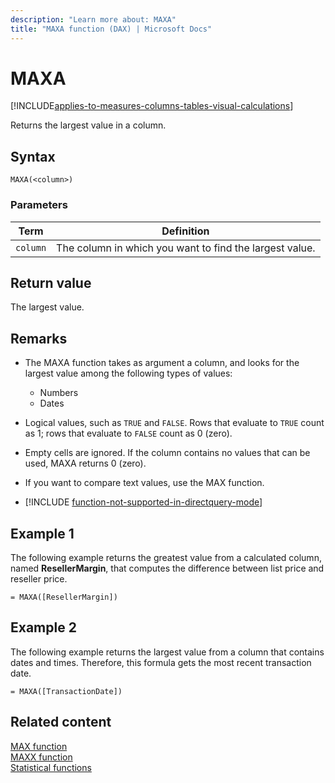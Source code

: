 ```yaml
---
description: "Learn more about: MAXA"
title: "MAXA function (DAX) | Microsoft Docs"
---
```

# MAXA

[!INCLUDE[applies-to-measures-columns-tables-visual-calculations](includes/applies-to-measures-columns-tables-visual-calculations.md)]

Returns the largest value in a column.
  
## Syntax  
  
```dax
MAXA(<column>)  
```
  
### Parameters
  
|Term|Definition|  
|--------|--------------|  
|`column`|The column in which you want to find the largest value.|  
  
## Return value

The largest value.  
  
## Remarks

- The MAXA function takes as argument a column, and looks for the largest value among the following types of values:  
  - Numbers  
  - Dates  
  
- Logical values, such as `TRUE` and `FALSE`. Rows that evaluate to `TRUE` count as 1; rows that evaluate to `FALSE` count as 0 (zero).  
  
- Empty cells are ignored. If the column contains no values that can be used, MAXA returns 0 (zero).  

- If you want to compare text values, use the MAX function.

- [!INCLUDE [function-not-supported-in-directquery-mode](includes/function-not-supported-in-directquery-mode.md)]

## Example 1

The following example returns the greatest value from a calculated column, named **ResellerMargin**, that computes the difference between list price and reseller price.  
  
```dax
= MAXA([ResellerMargin])  
```
  
## Example 2

The following example returns the largest value from a column that contains dates and times. Therefore, this formula gets the most recent transaction date.  
  
```dax
= MAXA([TransactionDate])  
```
  
## Related content

[MAX function](max-function-dax.md)  
[MAXX function](maxx-function-dax.md)  
[Statistical functions](statistical-functions-dax.md)  
